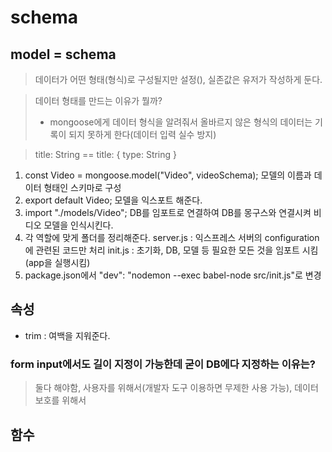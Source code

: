 # schema
## model = schema
> 데이터가 어떤 형태(형식)로 구성될지만 설정(), 실존값은 유저가 작성하게 둔다.

> 데이터 형태를 만드는 이유가 뭘까?
> - mongoose에게 데이터 형식을 알려줘서 올바르지 않은 형식의 데이터는 기록이 되지 못하게 한다(데이터 입력 실수 방지)

> title: String == title: { type: String }

1. const Video = mongoose.model("Video", videoSchema); 모델의 이름과 데이터 형태인 스키마로 구성
2. export default Video; 모델을 익스포트 해준다.
3. import "./models/Video"; DB를 임포트로 연결하여 DB를 몽구스와 연결시켜 비디오 모델을 인식시킨다.
4. 각 역할에 맞게 폴더를 정리해준다.
   server.js : 익스프레스 서버의 configuration에 관련된 코드만 처리
   init.js : 초기화, DB, 모델 등 필요한 모든 것을 임포트 시킴(app을 실행시킴)
5. package.json에서 "dev": "nodemon --exec babel-node src/init.js"로 변경

## 속성
* trim : 여백을 지워준다.

### form input에서도 길이 지정이 가능한데 굳이 DB에다 지정하는 이유는?
> 둘다 해야함, 사용자를 위해서(개발자 도구 이용하면 무제한 사용 가능), 데이터 보호를 위해서 

## 함수

